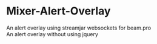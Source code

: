 # Mixer-Alert-Overlay
An alert overlay using streamjar websockets for beam.pro  
An alert overlay without using jquery
